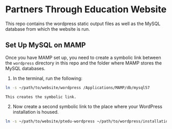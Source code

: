# Partners Through Education Website

This repo contains the wordpress static output files as well as the MySQL database from which the website is run.

## Set Up MySQL on MAMP

Once you have MAMP set up, you need to create a symbolic link between the `wordpress` directory in this repo and the folder where MAMP stores the MySQL databases.

1. In the terminal, run the following:

```bash
ln -s ~/path/to/website/wordpress /Applications/MAMP/db/mysql57
```

    This creates the symbolic link.

2. Now create a second symbolic link to the place where your WordPress installation is housed.

```bash
ln -s ~/path/to/website/ptedu-wordpress ~/path/to/wordpress/installation
```
